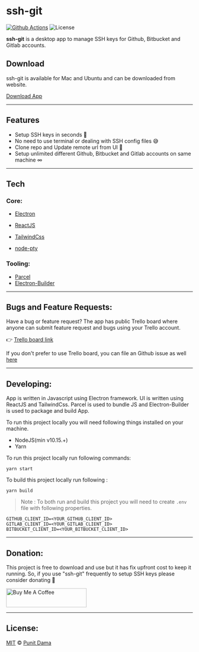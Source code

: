 # ssh-git

[![Github Actions](https://github.com/punitda/ssh-git/workflows/Release%20App/badge.svg)](https://github.com/punitda/ssh-git/actions)
![License](https://img.shields.io/github/license/punitda/ssh-git)

**ssh-git** is a desktop app to manage SSH keys for Github, Bitbucket and Gitlab accounts.
<br/>

## Download

ssh-git is available for Mac and Ubuntu and can be downloaded from website.

[Download App](https://ssh-git.app/download)

---

## Features

- Setup SSH keys in seconds 🚀
- No need to use terminal or dealing with SSH config files 😅
- Clone repo and Update remote url from UI 🤟
- Setup unlimited different Github, Bitbucket and Gitlab accounts on same machine ∞

---

## Tech

### Core:

- [Electron](https://electronjs.org/)

- [ReactJS](https://reactjs.org/)
- [TailwindCss](https://tailwindcss.com/)
- [node-pty](https://github.com/microsoft/node-pty)

### Tooling:

- [Parcel](https://parceljs.org/)
- [Electron-Builder](https://www.electron.build/)

---

## Bugs and Feature Requests:

Have a bug or feature request?
The app has public Trello board where anyone can submit feature request and bugs using your Trello account.

👉 [Trello board link](https://trello.com/b/iJR6Xqhj/bug-feature-tracker-for-ssh-git)

If you don't prefer to use Trello board, you can file an Github issue as well [here](/issues)

---

## Developing:

App is written in Javascript using Electron framework. UI is written using ReactJS and TailwindCss. Parcel is used to bundle JS and Electron-Builder is used to package and build App.

To run this project locally you will need following things installed on your machine.

- NodeJS(min v10.15.+)
- Yarn

To run this project locally run following commands:

```
yarn start
```

To build this project locally run following :

```
yarn build
```

> Note : To both run and build this project you will need to create `.env` file with following properties.

```
GITHUB_CLIENT_ID=<YOUR_GITHUB_CLIENT_ID>
GITLAB_CLIENT_ID=<YOUR_GITLAB_CLIENT_ID>
BITBUCKET_CLIENT_ID=<YOUR_BITBUCKET_CLIENT_ID>
```

---

## Donation:

This project is free to download and use but it has fix upfront cost to keep it running. So, if you use "ssh-git" frequently to setup SSH keys please consider donating 🙏

<img src="https://cdn.buymeacoffee.com/buttons/default-orange.png" alt="Buy Me A Coffee" style="height: 51px !important;width: 217px !important;"></a>

---

## License:

[MIT](LICENSE) &copy; [Punit Dama](https://punitd.dev)
